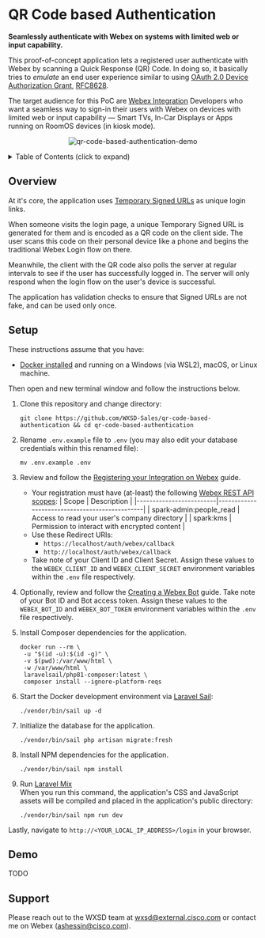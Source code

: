 QR Code based Authentication
============================
**Seamlessly authenticate with Webex on systems with limited web or input capability.**

This proof-of-concept application lets a registered user authenticate with Webex by scanning a 
Quick Response (QR) Code. In doing so, it basically tries to _emulate_ an end user experience 
similar to using [OAuth 2.0 Device Authorization Grant](https://oauth.net/2/device-flow/), 
[RFC8628](tools.ietf.org/html/rfc8628).

The target audience for this PoC are [Webex Integration](https://developer.webex.com/docs/integrations) 
Developers who want a seamless way to sign-in their users with Webex on devices with limited web or 
input capability — Smart TVs, In-Car Displays or Apps running on RoomOS devices (in kiosk mode).

<p align="center">
    <img src="https://user-images.githubusercontent.com/6129517/152389389-8459b694-5063-4bfd-b113-4bf032c7b637.gif"
         alt="qr-code-based-authentication-demo"/>
</p>

<!-- ⛔️ MD-MAGIC-EXAMPLE:START (TOC:collapse=true&collapseText=Click to expand) -->
<details>
<summary>Table of Contents (click to expand)</summary>

* [Overview](#overview)
* [Setup](#setup)
* [Demo](#demo)
* [Support](#support)

</details>
<!-- ⛔️ MD-MAGIC-EXAMPLE:END -->

## Overview
At it's core, the application uses [Temporary Signed URLs](https://laravel.com/docs/8.x/urls) as unique login links.

When someone visits the login page, a unique Temporary Signed URL is generated for them and is 
encoded as a QR code on the client side. The user scans this code on their personal device like 
a phone and begins the traditional Webex Login flow on there.

Meanwhile, the client with the QR code also polls the server at regular intervals to see if the 
user has successfully logged in. The server will only respond when the login flow on the user's 
device is successful.

The application has validation checks to ensure that Signed URLs are not fake, and can be 
used only once.

## Setup

These instructions assume that you have:
- [Docker installed](https://docs.docker.com/engine/install/) and running on a Windows (via WSL2), macOS, or Linux machine.

Then open and new terminal window and follow the instructions below.

1. Clone this repository and change directory:
   ```
   git clone https://github.com/WXSD-Sales/qr-code-based-authentication && cd qr-code-based-authentication
   ```

2. Rename `.env.example` file to `.env` (you may also edit your database credentials within this renamed file):
   ```
   mv .env.example .env
   ```

3. Review and follow the [Registering your Integration
   on Webex](https://developer.webex.com/docs/integrations#registering-your-integration) guide.
    - Your registration must have (at-least) the following [Webex REST API scopes](https://developer.webex.com/docs/integrations#scopes):
      | Scope                   | Description                                   |
      |-------------------------|-----------------------------------------------|
      | spark-admin:people_read | Access to read your user's company directory  |
      | spark:kms               | Permission to interact with encrypted content |
    - Use these Redirect URIs:
        - `https://localhost/auth/webex/callback`
        - `http://localhost/auth/webex/callback`
    - Take note of your Client ID and Client Secret. Assign these values to the `WEBEX_CLIENT_ID` and `WEBEX_CLIENT_SECRET` environment variables within the `.env` file respectively.

4. Optionally, review and follow the [Creating a Webex Bot](https://developer.webex.com/docs/bots#creating-a-webex-bot)
   guide. Take note of your Bot ID and Bot access token. Assign these values to the `WEBEX_BOT_ID` 
   and `WEBEX_BOT_TOKEN` environment variables within the `.env` file respectively.

5. Install Composer dependencies for the application.
   ```
   docker run --rm \
    -u "$(id -u):$(id -g)" \
    -v $(pwd):/var/www/html \
    -w /var/www/html \
    laravelsail/php81-composer:latest \
    composer install --ignore-platform-reqs
   ```

6. Start the Docker development environment via [Laravel Sail](https://laravel.com/docs/8.x/sail):
   ```
   ./vendor/bin/sail up -d
   ```

7. Initialize the database for the application.
   ```
   ./vendor/bin/sail php artisan migrate:fresh
   ```

8. Install NPM dependencies for the application.
   ```
   ./vendor/bin/sail npm install
   ```

9. Run [Laravel Mix](https://laravel.com/docs/8.x/mix)  
   When you run this command, the application's CSS and JavaScript assets will be compiled and placed in the application's public directory:
   ```
   ./vendor/bin/sail npm run dev
   ```

Lastly, navigate to `http://<YOUR_LOCAL_IP_ADDRESS>/login` in your browser.


## Demo

TODO


## Support

Please reach out to the WXSD team at [wxsd@external.cisco.com](mailto:wxsd@external.cisco.com?cc=ashessin@cisco.com&subject=QR%20Code%20based%20Authentication) or contact me on Webex (ashessin@cisco.com).
